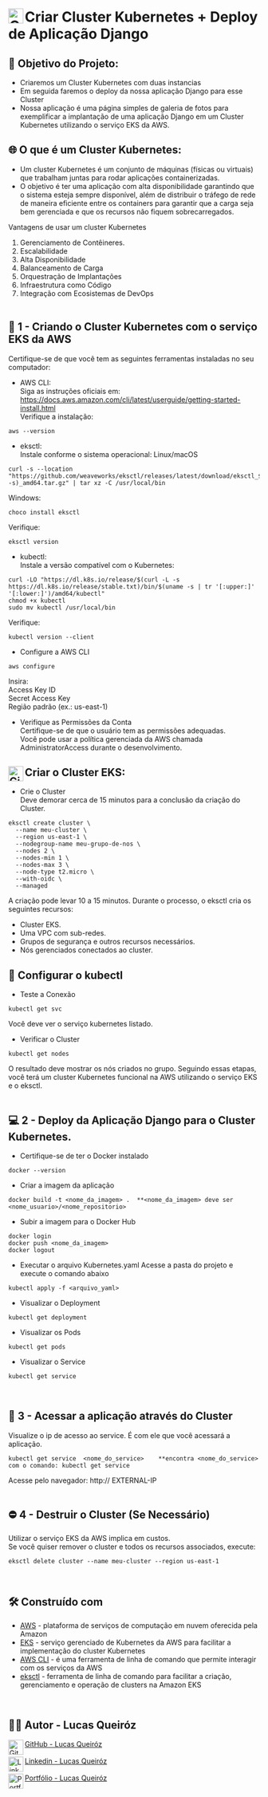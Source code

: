 # <img align="left" alt="GitHub" height="30" width="30" src="https://upload.wikimedia.org/wikipedia/commons/3/39/Kubernetes_logo_without_workmark.svg"> Criar Cluster Kubernetes + Deploy de Aplicação Django



## 📌 Objetivo do Projeto:
- Criaremos um Cluster Kubernetes com duas instancias
- Em seguida faremos o deploy da nossa aplicação Django para esse Cluster
- Nossa aplicação é uma página simples de galeria de fotos para exemplificar a implantação de uma aplicação Django em um Cluster Kubernetes utilizando o serviço EKS da AWS.

## 🌐 O que é um Cluster Kubernetes:
- Um cluster Kubernetes é um conjunto de máquinas (físicas ou virtuais) que trabalham juntas para rodar aplicações containerizadas.
- O objetivo é ter uma aplicação com alta disponibilidade garantindo que o sistema esteja sempre disponível, além de distribuir o tráfego de rede de maneira eficiente entre os containers para garantir que a carga seja bem gerenciada e que os recursos não fiquem sobrecarregados.

Vantagens de usar um cluster Kubernetes
1. Gerenciamento de Contêineres.
2. Escalabilidade
3. Alta Disponibilidade
4. Balanceamento de Carga
5. Orquestração de Implantações
6. Infraestrutura como Código
7. Integração com Ecosistemas de DevOps
<br><br>

## 🔧 1 - Criando o Cluster Kubernetes com o serviço EKS da AWS
Certifique-se de que você tem as seguintes ferramentas instaladas no seu computador:

- AWS CLI:  <br>
Siga as instruções oficiais em: https://docs.aws.amazon.com/cli/latest/userguide/getting-started-install.html <br>
Verifique a instalação:
```ShellSession
aws --version
```

- eksctl:  <br>
Instale conforme o sistema operacional:
Linux/macOS
```ShellSession
curl -s --location "https://github.com/weaveworks/eksctl/releases/latest/download/eksctl_$(uname -s)_amd64.tar.gz" | tar xz -C /usr/local/bin
```
Windows:
```ShellSession
choco install eksctl
```
Verifique:
```ShellSession
eksctl version
```

- kubectl:  <br>
Instale a versão compatível com o Kubernetes:
```ShellSession
curl -LO "https://dl.k8s.io/release/$(curl -L -s https://dl.k8s.io/release/stable.txt)/bin/$(uname -s | tr '[:upper:]' '[:lower:]')/amd64/kubectl"
chmod +x kubectl
sudo mv kubectl /usr/local/bin
```
Verifique:
```ShellSession
kubectl version --client
```

- Configure a AWS CLI
```ShellSession
aws configure
```
Insira:  <br> Access Key ID  <br> Secret Access Key  <br> Região padrão (ex.: us-east-1)

- Verifique as Permissões da Conta  <br>
Certifique-se de que o usuário tem as permissões adequadas.  <br>
Você pode usar a política gerenciada da AWS chamada AdministratorAccess durante o desenvolvimento.

## <img align="left" alt="GitHub" height="30" width="30" src="https://upload.wikimedia.org/wikipedia/commons/3/39/Kubernetes_logo_without_workmark.svg"> Criar o Cluster EKS:
- Crie o Cluster  <br>
Deve demorar cerca de 15 minutos para a conclusão da criação do Cluster.
```ShellSession
eksctl create cluster \
  --name meu-cluster \
  --region us-east-1 \
  --nodegroup-name meu-grupo-de-nos \
  --nodes 2 \
  --nodes-min 1 \
  --nodes-max 3 \
  --node-type t2.micro \
  --with-oidc \
  --managed
```

A criação pode levar 10 a 15 minutos. Durante o processo, o eksctl cria os seguintes recursos: 
- Cluster EKS.
- Uma VPC com sub-redes.
- Grupos de segurança e outros recursos necessários.
- Nós gerenciados conectados ao cluster.

## 🔨 Configurar o kubectl
- Teste a Conexão
```ShellSession
kubectl get svc
```
Você deve ver o serviço kubernetes listado.

- Verificar o Cluster
```ShellSession
kubectl get nodes
```
O resultado deve mostrar os nós criados no grupo.
Seguindo essas etapas, você terá um cluster Kubernetes funcional na AWS utilizando o serviço EKS e o eksctl.
<br><br>


## 💻 2 - Deploy da Aplicação Django para o Cluster Kubernetes.
- Certifique-se de ter o Docker instalado
```ShellSession
docker --version
```

- Criar a imagem da aplicação
```ShellSession
docker build -t <nome_da_imagem> .  **<nome_da_imagem> deve ser <nome_usuario>/<nome_repositorio>
```

- Subir a imagem para o Docker Hub
```ShellSession
docker login
docker push <nome_da_imagem>
docker logout
```

- Executar o arquivo Kubernetes.yaml 
Acesse a pasta do projeto e execute o comando abaixo
```ShellSession
kubectl apply -f <arquivo_yaml>
```

- Visualizar o Deployment
```ShellSession
kubectl get deployment
```

- Visualizar os Pods
```ShellSession
kubectl get pods
```

- Visualizar o Service
```ShellSession
kubectl get service
```
<br>

## 📡 3 - Acessar a aplicação através do Cluster
Visualize o ip de acesso ao service. É com ele que você acessará a aplicação.
```ShellSession
kubectl get service  <nome_do_service>    **encontra <nome_do_service> com o comando: kubectl get service
```
Acesse pelo navegador:
http:// EXTERNAL-IP
<br><br>

## ⛔ 4 - Destruir o Cluster (Se Necessário)
Utilizar o serviço EKS da AWS implica em custos. <br>
Se você quiser remover o cluster e todos os recursos associados, execute:
```ShellSession
eksctl delete cluster --name meu-cluster --region us-east-1
```
<br>

## 🛠️ Construído com
* [AWS]() - plataforma de serviços de computação em nuvem oferecida pela Amazon
* [EKS]() - serviço gerenciado de Kubernetes da AWS para facilitar a implementação do cluster Kubernetes
* [AWS CLI]() - é uma ferramenta de linha de comando que permite interagir com os serviços da AWS
* [eksctl]() - ferramenta de linha de comando para facilitar a criação, gerenciamento e operação de clusters na Amazon EKS
<br>

## 👨🏼 Autor - Lucas Queiróz
<div align="left"> 
<a  href="https://github.com/lucas-qz" target="_blank"><img align="left" alt="GitHub" height="30" width="30" src="https://img.icons8.com/m_sharp/200/cecece/github.png"> GitHub - Lucas Queiróz </a><br/><br/>
<a  href="https://www.linkedin.com/in/lucas-qz/" target="_blank"><img align="left" alt="Linkedin" height="30" width="30" src="https://upload.wikimedia.org/wikipedia/commons/c/ca/LinkedIn_logo_initials.png"> Linkedin - Lucas Queiróz </a><br/><br/>
<a  href="http://lucasqz.com.br" target="_blank"><img align="left" alt="Portfólio" height="30" width="30" src="https://cdn-icons-png.flaticon.com/512/5602/5602732.png"> Portfólio - Lucas Queiróz </a><br/><br/>
</div>
<br/><br/>